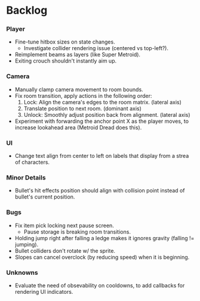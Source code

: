 # Backlog

### Player
- Fine-tune hitbox sizes on state changes.
    - Investigate collider rendering issue (centered vs top-left?).
- Reimplement beams as layers (like Super Metroid).
- Exiting crouch shouldn't instantly aim up.

### Camera
- Manually clamp camera movement to room bounds.
- Fix room transition, apply actions in the following order: 
    1. Lock: Align the camera's edges to the room matrix. (lateral axis)
    2. Translate position to next room. (dominant axis)
    3. Unlock: Smoothly adjust position back from alignment. (lateral axis)
- Experiment with forwarding the anchor point X as the player moves, to increase lookahead area (Metroid Dread does this).

### UI
- Change text align from center to left on labels that display from a strea of characters.

### Minor Details
- Bullet's hit effects position should align with collision point instead of bullet's current position.

### Bugs
- Fix item pick locking next pause screen.
    - Pause storage is breaking room transitions.
- Holding jump right after falling a ledge makes it ignores gravity (falling != jumping). 
- Bullet colliders don't rotate w/ the sprite.
- Slopes can cancel overclock (by reducing speed) when it is beginning.

### Unknowns
- Evaluate the need of obsevability on cooldowns, to add callbacks for rendering UI indicators.